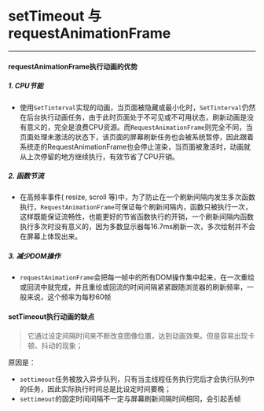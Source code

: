 # setTimeout 与 requestAnimationFrame

---

#### requestAnimationFrame执行动画的优势

##### 1. CPU节能

* 使用<code>SetTinterval</code>实现的动画，当页面被隐藏或最小化时，<code>SetTinterval</code>仍然在后台执行动画任务，由于此时页面处于不可见或不可用状态，刷新动画是没有意义的，完全是浪费CPU资源。而<code>RequestAnimationFrame</code>则完全不同，当页面处理未激活的状态下，该页面的屏幕刷新任务也会被系统暂停，因此跟着系统走的RequestAnimationFrame也会停止渲染，当页面被激活时，动画就从上次停留的地方继续执行，有效节省了CPU开销。

##### 2. 函数节流

* 在高频率事件( resize, scroll 等)中，为了防止在一个刷新间隔内发生多次函数执行，<code>RequestAnimationFrame</code>可保证每个刷新间隔内，函数只被执行一次，这样既能保证流畅性，也能更好的节省函数执行的开销，一个刷新间隔内函数执行多次时没有意义的，因为多数显示器每16.7ms刷新一次，多次绘制并不会在屏幕上体现出来。

##### 3. 减少DOM操作

* <code>requestAnimationFrame</code>会把每一帧中的所有DOM操作集中起来，在一次重绘或回流中就完成，并且重绘或回流的时间间隔紧紧跟随浏览器的刷新频率，一般来说，这个频率为每秒60帧

#### setTimeout执行动画的缺点

> 它通过设定间隔时间来不断改变图像位置，达到动画效果。但是容易出现卡顿、抖动的现象；

原因是：

* <code>settimeout</code>任务被放入异步队列，只有当主线程任务执行完后才会执行队列中的任务，因此实际执行时间总是比设定时间要晚；
* <code>settimeout</code>的固定时间间隔不一定与屏幕刷新间隔时间相同，会引起丢帧

